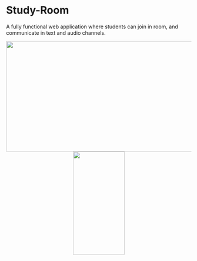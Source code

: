 # Study-Room
A fully functional web application where students can join in room, and communicate in text and audio channels.  
<div align="center"> 
  <div>
    <img src="https://i.imgur.com/x75zSa3.gif" width="600" height="300"/>
  </div> 
  <div> 
    <img src="https://i.imgur.com/nBhiEME.gif" width="140" height="280"/>
  </div> 
</div>
